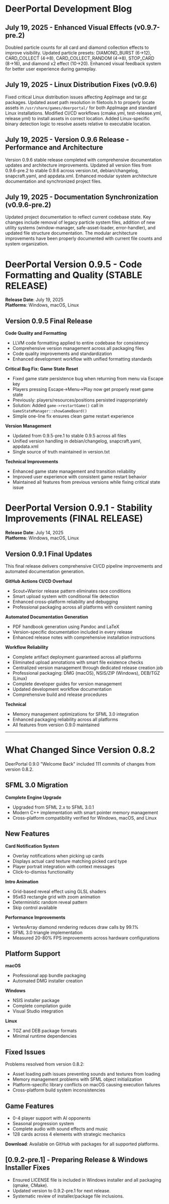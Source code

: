 # DeerPortal Development Blog

## July 19, 2025 - Enhanced Visual Effects (v0.9.7-pre.2)

Doubled particle counts for all card and diamond collection effects to improve visibility. Updated particle presets: DIAMOND_BURST (6→12), CARD_COLLECT (4→8), CARD_COLLECT_RANDOM (4→8), STOP_CARD (8→16), and diamond x2 effect (10→20). Enhanced visual feedback system for better user experience during gameplay.

## July 19, 2025 - Linux Distribution Fixes (v0.9.6)

Fixed critical Linux distribution issues affecting AppImage and tar.gz packages. Updated asset path resolution in filetools.h to properly locate assets in `/usr/share/games/deerportal/` for both AppImage and standard Linux installations. Modified CI/CD workflows (cmake.yml, test-release.yml, release.yml) to install assets in correct location. Added Linux-specific binary detection logic to resolve assets relative to executable location.

## July 19, 2025 - Version 0.9.6 Release - Performance and Architecture

Version 0.9.6 stable release completed with comprehensive documentation updates and architecture improvements. Updated all version files from 0.9.6-pre.2 to stable 0.9.6 across version.txt, debian/changelog, snapcraft.yaml, and appdata.xml. Enhanced modular system architecture documentation and synchronized project files.

## July 19, 2025 - Documentation Synchronization (v0.9.6-pre.2)

Updated project documentation to reflect current codebase state. Key changes include removal of legacy particle system files, addition of new utility systems (window-manager, safe-asset-loader, error-handler), and updated file structure documentation. The modular architecture improvements have been properly documented with current file counts and system organization.

# DeerPortal Version 0.9.5 - Code Formatting and Quality (STABLE RELEASE)

**Release Date**: July 19, 2025  
**Platforms**: Windows, macOS, Linux

## Version 0.9.5 Final Release

**Code Quality and Formatting**
- LLVM code formatting applied to entire codebase for consistency
- Comprehensive version management across all packaging files
- Code quality improvements and standardization
- Enhanced development workflow with unified formatting standards

**Critical Bug Fix: Game State Reset**
- Fixed game state persistence bug when returning from menu via Escape key
- Players pressing Escape→Menu→Play now get properly reset game state
- Previously: players/resources/positions persisted inappropriately
- Solution: Added `game->restartGame()` call in `GameStateManager::showGameBoard()`
- Simple one-line fix ensures clean game restart experience

**Version Management**
- Updated from 0.9.5-pre.1 to stable 0.9.5 across all files
- Unified version handling in debian/changelog, snapcraft.yaml, appdata.xml
- Single source of truth maintained in version.txt

**Technical Improvements**
- Enhanced game state management and transition reliability
- Improved user experience with consistent game restart behavior
- Maintained all features from previous versions while fixing critical state issue

# DeerPortal Version 0.9.1 - Stability Improvements (FINAL RELEASE)

**Release Date**: July 14, 2025  
**Platforms**: Windows, macOS, Linux

## Version 0.9.1 Final Updates

This final release delivers comprehensive CI/CD pipeline improvements and automated documentation generation.

**GitHub Actions CI/CD Overhaul**
- Scout+Warrior release pattern eliminates race conditions
- Smart upload system with conditional file detection
- Enhanced cross-platform reliability and debugging
- Professional packaging across all platforms with consistent naming

**Automated Documentation Generation**
- PDF handbook generation using Pandoc and LaTeX
- Version-specific documentation included in every release
- Enhanced release notes with comprehensive installation instructions

**Workflow Reliability**
- Complete artifact deployment guaranteed across all platforms
- Eliminated upload annotations with smart file existence checks
- Centralized version management through dedicated release creation job
- Professional packaging: DMG (macOS), NSIS/ZIP (Windows), DEB/TGZ (Linux)
- Complete developer guides for version management
- Updated development workflow documentation
- Comprehensive build and release procedures

**Technical**
- Memory management optimizations for SFML 3.0 integration
- Enhanced packaging reliability across all platforms
- All features from version 0.9.0 maintained

---

# What Changed Since Version 0.8.2

DeerPortal 0.9.0 "Welcome Back" included 111 commits of changes from version 0.8.2.

## SFML 3.0 Migration

**Complete Engine Upgrade**
- Upgraded from SFML 2.x to SFML 3.0.1
- Modern C++ implementation with smart pointer memory management
- Cross-platform compatibility verified for Windows, macOS, and Linux

## New Features

**Card Notification System**
- Overlay notifications when picking up cards
- Displays actual card texture matching picked card type
- Player portrait integration with context messages
- Click-to-dismiss functionality

**Intro Animation**
- Grid-based reveal effect using GLSL shaders
- 95x63 rectangle grid with zoom animation
- Deterministic random reveal pattern
- Skip control available

**Performance Improvements**
- VertexArray diamond rendering reduces draw calls by 99.1%
- SFML 3.0 triangle implementation
- Measured 20-80% FPS improvements across hardware configurations

## Platform Support

**macOS**
- Professional app bundle packaging
- Automated DMG installer creation

**Windows** 
- NSIS installer package
- Complete compilation guide
- Visual Studio integration

**Linux**
- TGZ and DEB package formats
- Minimal runtime dependencies

## Fixed Issues

Problems resolved from version 0.8.2:

- Asset loading path issues preventing sounds and textures from loading
- Memory management problems with SFML object initialization  
- Platform-specific library conflicts on macOS causing execution failures
- Cross-platform build system inconsistencies

## Game Features

- 0-4 player support with AI opponents
- Seasonal progression system
- Complete audio with sound effects and music
- 128 cards across 4 elements with strategic mechanics

**Download**: Available on GitHub with packages for all supported platforms.

## [0.9.2-pre.1] - Preparing Release & Windows Installer Fixes
- Ensured LICENSE file is included in Windows installer and all packaging (qmake, CMake).
- Updated version to 0.9.2-pre.1 for next release.
- Systematic review of installer/package file inclusions.